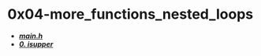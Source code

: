 # 0x04-more_functions_nested_loops

- ***[main.h](./main.h)***
- ***[0. isupper](./0-isupper.c)***

